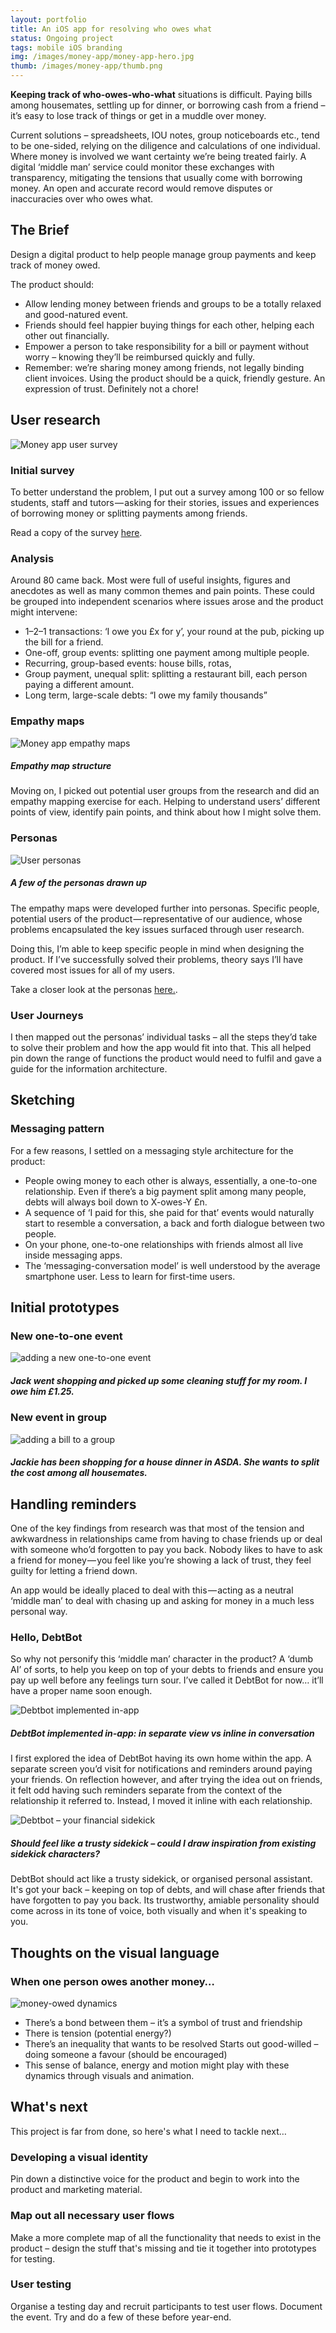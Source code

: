 ```yaml
---
layout: portfolio
title: An iOS app for resolving who owes what
status: Ongoing project
tags: mobile iOS branding
img: /images/money-app/money-app-hero.jpg
thumb: /images/money-app/thumb.png
---
```


**Keeping track of who-owes-who-what** situations is difficult. Paying bills among housemates, settling up for dinner, or borrowing cash from a friend – it’s easy to lose track of things or get in a muddle over money.

Current solutions – spreadsheets, IOU notes, group noticeboards etc., tend to be one-sided, relying on the diligence and calculations of one individual. Where money is involved we want certainty we’re being treated fairly. A digital ‘middle man’ service could monitor these exchanges with transparency, mitigating the tensions that usually come with borrowing money. An open and accurate record would remove disputes or inaccuracies over who owes what.

## The Brief
Design a digital product to help people manage group payments and keep track of money owed.

The product should:

- Allow lending money between friends and groups to be a totally relaxed and good-natured event.
- Friends should feel happier buying things for each other, helping each other out financially.
- Empower a person to take responsibility for a bill or payment without worry – knowing they’ll be reimbursed quickly and fully.
- Remember: we’re sharing money among friends, not legally binding client invoices. Using the product should be a quick, friendly gesture. An expression of trust. Definitely not a chore!


## User research

<div>
<img alt="Money app user survey" src="/images/money-app/user-research.jpg" class="full">
</div>

### Initial survey
To better understand the problem, I put out a survey among 100 or so fellow students, staff and tutors — asking for their stories, issues and experiences of borrowing money or splitting payments among friends.

Read a copy of the survey [here](https://www.dropbox.com/s/idsokfkels8f9tl/questionnaire%20single.pdf?dl=0).

### Analysis
Around 80 came back. Most were full of useful insights, figures and anecdotes as well as many common themes and pain points. These could be grouped into independent scenarios where issues arose and the product might intervene:

- 1–2–1 transactions: ‘I owe you £x for y’, your round at the pub, picking up the bill for a friend.
- One-off, group events: splitting one payment among multiple people.
- Recurring, group-based events: house bills, rotas, 
- Group payment, unequal split: splitting a restaurant bill, each person paying a different amount.
- Long term, large-scale debts: “I owe my family thousands”

### Empathy maps

![Money app empathy maps](/images/money-app/empathy-map-web.png)

##### Empathy map structure

Moving on, I picked out potential user groups from the research and did an empathy mapping exercise for each. Helping to understand users’ different points of view, identify pain points, and think about how I might solve them.

### Personas

![User personas](/images/money-app/personas.png)

##### A few of the personas drawn up

The empathy maps were developed further into personas. Specific people, potential users of the product — representative of our audience, whose problems encapsulated the key issues surfaced through user research.

Doing this, I’m able to keep specific people in mind when designing the product. If I’ve successfully solved their problems, theory says I’ll have covered most issues for all of my users.

Take a closer look at the personas [here.](https://www.dropbox.com/s/8olqlkxrmrtwztj/Personas.pdf?dl=0).

### User Journeys
I then mapped out the personas’ individual tasks – all the steps they’d take to solve their problem and how the app would fit into that. This all helped pin down the range of functions the product would need to fulfil and gave a guide for the information architecture.

## Sketching

### Messaging pattern
For a few reasons, I settled on a messaging style architecture for the product:

- People owing money to each other is always, essentially, a one-to-one relationship. Even if there’s a big payment split among many people, debts will always boil down to X-owes-Y £n.
- A sequence of ‘I paid for this, she paid for that’ events would naturally start to resemble a conversation, a back and forth dialogue between two people. 
- On your phone, one-to-one relationships with friends almost all live inside messaging apps. 
- The ‘messaging-conversation model’ is well understood by the average smartphone user. Less to learn for first-time users.

## Initial prototypes

### New one-to-one event

![adding a new one-to-one event](/images/money-app/flow-new-event-phone.gif)

##### Jack went shopping and picked up some cleaning stuff for my room. I owe him £1.25.

### New event in group

![adding a bill to a group](/images/money-app/flow-new-group-event.gif)

##### Jackie has been shopping for a house dinner in ASDA. She wants to split the cost among all housemates.


## Handling reminders
One of the key findings from research was that most of the tension and awkwardness in relationships came from having to chase friends up or deal with someone who’d forgotten to pay you back. Nobody likes to have to ask a friend for money — you feel like you’re showing a lack of trust, they feel guilty for letting a friend down.

An app would be ideally placed to deal with this — acting as a neutral ‘middle man’ to deal with chasing up and asking for money in a much less personal way.

### Hello, DebtBot

So why not personify this ‘middle man’ character in the product? A ‘dumb AI’ of sorts, to help you keep on top of your debts to friends and ensure you pay up well before any feelings turn sour. I’ve called it DebtBot for now… it’ll have a proper name soon enough.

![Debtbot implemented in-app](/images/money-app/debtbot.png)

##### DebtBot implemented in-app: in separate view vs inline in conversation

I first explored the idea of DebtBot having its own home within the app. A separate screen you’d visit for notifications and reminders around paying your friends. On reflection however, and after trying the idea out on friends, it felt odd having such reminders separate from the context of the relationship it referred to. Instead, I moved it inline with each relationship.

![Debtbot – your financial sidekick](/images/money-app/sidekicks.jpg)

##### Should feel like a trusty sidekick – could I draw inspiration from existing sidekick characters?

DebtBot should act like a trusty sidekick, or organised personal assistant. It's got your back – keeping on top of debts, and will chase after friends that have forgotten to pay you back. Its trustworthy, amiable personality should come across in its tone of voice, both visually and when it's speaking to you.


## Thoughts on the visual language

### When one person owes another money…

![money-owed dynamics](/images/money-app/doodles-web.png)

- There’s a bond between them – it’s a symbol of trust and friendship
- There is tension (potential energy?)
- There’s an inequality that wants to be resolved Starts out good-willed – doing someone a favour (should be encouraged)
- This sense of balance, energy and motion might play with these dynamics through visuals and animation.



## What's next
This project is far from done, so here's what I need to tackle next…

### Developing a visual identity
Pin down a distinctive voice for the product and begin to work into the product and marketing material.

### Map out all necessary user flows
Make a more complete map of all the functionality that needs to exist in the product – design the stuff that's missing and tie it together into prototypes for testing.

### User testing
Organise a testing day and recruit participants to test user flows. Document the event. Try and do a few of these before year-end.